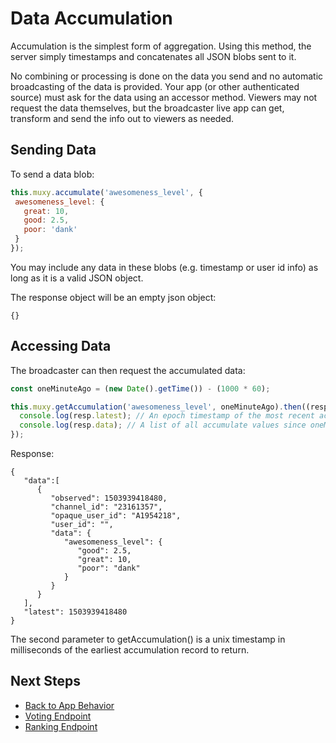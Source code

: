 # Data Accumulation
Accumulation is the simplest form of aggregation. Using this method, the server simply timestamps
and concatenates all JSON blobs sent to it.

No combining or processing is done on the data you send and no automatic broadcasting of the data
is provided. Your app (or other authenticated source) must ask for the data using an
accessor method. Viewers may not request the data themselves, but the broadcaster live app can get,
transform and send the info out to viewers as needed.

## Sending Data
To send a data blob:

```javascript
this.muxy.accumulate('awesomeness_level', {
 awesomeness_level: {
   great: 10,
   good: 2.5,
   poor: 'dank'
 }
});
```

You may include any data in these blobs (e.g. timestamp or user id info) as long as it is a valid
JSON object.

The response object will be an empty json object:

```
{}
```

## Accessing Data
The broadcaster can then request the accumulated data:

```javascript
const oneMinuteAgo = (new Date().getTime()) - (1000 * 60);

this.muxy.getAccumulation('awesomeness_level', oneMinuteAgo).then((resp) => {
  console.log(resp.latest); // An epoch timestamp of the most recent accumulate entry.
  console.log(resp.data); // A list of all accumulate values since oneMinuteAgo.
});
```

Response:
```
{  
   "data":[  
      {  
         "observed": 1503939418480,
         "channel_id": "23161357",
         "opaque_user_id": "A1954218",
         "user_id": "",
         "data": {  
            "awesomeness_level": {  
               "good": 2.5,
               "great": 10,
               "poor": "dank"
            }
         }
      }
   ],
   "latest": 1503939418480
}
```

The second parameter to getAccumulation() is a unix timestamp in milliseconds of the earliest
accumulation record to return.

## Next Steps
 - [Back to App Behavior](AppBehavior.md)
 - [Voting Endpoint](Vote.md)
 - [Ranking Endpoint](Rank.md)